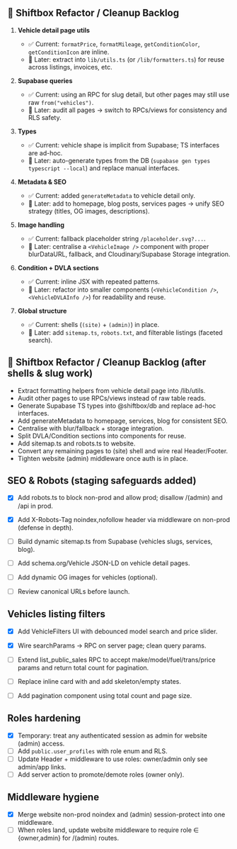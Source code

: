 
## 🔧 Shiftbox Refactor / Cleanup Backlog
1. **Vehicle detail page utils**  
   - ✅ Current: `formatPrice`, `formatMileage`, `getConditionColor`, `getConditionIcon` are inline.  
   - 📌 Later: extract into `lib/utils.ts` (or `/lib/formatters.ts`) for reuse across listings, invoices, etc.  

2. **Supabase queries**  
   - ✅ Current: using an RPC for slug detail, but other pages may still use raw `from("vehicles")`.  
   - 📌 Later: audit all pages → switch to RPCs/views for consistency and RLS safety.  

3. **Types**  
   - ✅ Current: vehicle shape is implicit from Supabase; TS interfaces are ad-hoc.  
   - 📌 Later: auto-generate types from the DB (`supabase gen types typescript --local`) and replace manual interfaces.  

4. **Metadata & SEO**  
   - ✅ Current: added `generateMetadata` to vehicle detail only.  
   - 📌 Later: add to homepage, blog posts, services pages → unify SEO strategy (titles, OG images, descriptions).  

5. **Image handling**  
   - ✅ Current: fallback placeholder string `/placeholder.svg?...`.  
   - 📌 Later: centralise a `<VehicleImage />` component with proper blurDataURL, fallback, and Cloudinary/Supabase Storage integration.  

6. **Condition + DVLA sections**  
   - ✅ Current: inline JSX with repeated patterns.  
   - 📌 Later: refactor into smaller components (`<VehicleCondition />`, `<VehicleDVLAInfo />`) for readability and reuse.  

7. **Global structure**  
   - ✅ Current: shells (`(site)` + `(admin)`) in place.  
   - 📌 Later: add `sitemap.ts`, `robots.txt`, and filterable listings (faceted search).  


## 🔧 Shiftbox Refactor / Cleanup Backlog (after shells & slug work)
- Extract formatting helpers from vehicle detail page into /lib/utils.
- Audit other pages to use RPCs/views instead of raw table reads.
- Generate Supabase TS types into @shiftbox/db and replace ad-hoc interfaces.
- Add generateMetadata to homepage, services, blog for consistent SEO.
- Centralise <VehicleImage/> with blur/fallback + storage integration.
- Split DVLA/Condition sections into components for reuse.
- Add sitemap.ts and robots.ts to website.
- Convert any remaining pages to (site) shell and wire real Header/Footer.
- Tighten website (admin) middleware once auth is in place.

## SEO & Robots (staging safeguards added)
- [x] Add robots.ts to block non-prod and allow prod; disallow /(admin) and /api in prod.
- [x] Add X-Robots-Tag noindex,nofollow header via middleware on non-prod (defense in depth).
- [ ] Build dynamic sitemap.ts from Supabase (vehicles slugs, services, blog).
- [ ] Add schema.org/Vehicle JSON-LD on vehicle detail pages.
- [ ] Add dynamic OG images for vehicles (optional).
- [ ] Review canonical URLs before launch.


## Vehicles listing filters
- [x] Add VehicleFilters UI with debounced model search and price slider.
- [x] Wire searchParams → RPC on server page; clean query params.
- [ ] Extend list_public_sales RPC to accept make/model/fuel/trans/price params and return total count for pagination.
- [ ] Replace inline card with <VehicleCard/> and add skeleton/empty states.
- [ ] Add pagination component using total count and page size.


## Roles hardening
- [x] Temporary: treat any authenticated session as admin for website (admin) access.
- [ ] Add `public.user_profiles` with role enum and RLS.
- [ ] Update Header + middleware to use roles: owner/admin only see admin/app links.
- [ ] Add server action to promote/demote roles (owner only).

## Middleware hygiene
- [x] Merge website non-prod noindex and (admin) session-protect into one middleware.
- [ ] When roles land, update website middleware to require role ∈ {owner,admin} for /(admin) routes.
